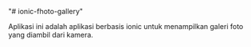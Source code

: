"# ionic-fhoto-gallery" 

Aplikasi ini adalah aplikasi berbasis ionic untuk menampilkan galeri foto yang diambil dari kamera.
